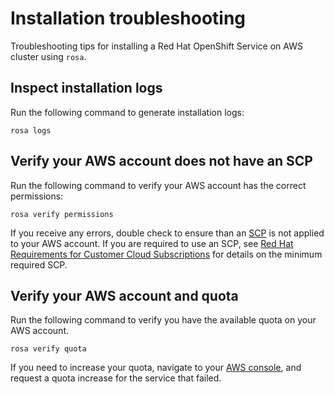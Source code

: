 # Installation troubleshooting

Troubleshooting tips for installing a Red Hat OpenShift Service on AWS cluster using `rosa`.

## Inspect installation logs

Run the following command to generate installation logs:

```
rosa logs
```

## Verify your AWS account does not have an SCP

Run the following command to verify your AWS account has the correct permissions:

```
rosa verify permissions
```
If you receive any errors, double check to ensure than an [SCP](https://docs.aws.amazon.com/organizations/latest/userguide/orgs_manage_policies_type-auth.html#orgs_manage_policies_scp) is not applied to your AWS account. If you are required to use an SCP, see [Red Hat Requirements for Customer Cloud Subscriptions](https://www.openshift.com/dedicated/ccs#scp) for details on the minimum required SCP.

## Verify your AWS account and quota

Run the following command to verify you have the available quota on your AWS account.

```
rosa verify quota
```

If you need to increase your quota, navigate to your [AWS console](https://aws.amazon.com/console/), and request a quota increase for the service that failed.
